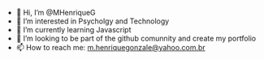 - 👋 Hi, I’m @MHenriqueG
- 👀 I’m interested in Psycholgy and Technology
- 🌱 I’m currently learning Javascript
- 💞️ I’m looking to be part of the github comunnity and create my portfolio 
- 📫 How to reach me: m.henriquegonzale@yahoo.com.br

<!---
MHenriqueG/MHenriqueG is a ✨ special ✨ repository because its `README.md` (this file) appears on your GitHub profile.
You can click the Preview link to take a look at your changes.
--->
